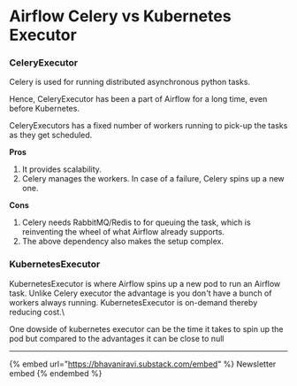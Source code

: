 # Airflow Celery vs Kubernetes Executor

### CeleryExecutor

Celery is used for running distributed asynchronous python tasks.

Hence, CeleryExecutor has been a part of Airflow for a long time, even before Kubernetes.

CeleryExecutors has a fixed number of workers running to pick-up the tasks as they get scheduled.

**Pros**

1. It provides scalability.
2. Celery manages the workers. In case of a failure, Celery spins up a new one.

**Cons**

1. Celery needs RabbitMQ/Redis to for queuing the task, which is reinventing the wheel of what Airflow already supports.
2. The above dependency also makes the setup complex.

### KubernetesExecutor

KubernetesExecutor is where Airflow spins up a new pod to run an Airflow task. Unlike Celery executor the advantage is you don't have a bunch of workers always running. KubernetesExecutor is on-demand thereby reducing cost.\


One dowside of kubernetes executor can be the time it takes to spin up the pod but compared to the advantages it can be close to null


--- 

{% embed url="https://bhavaniravi.substack.com/embed" %}
Newsletter embed
{% endembed %}